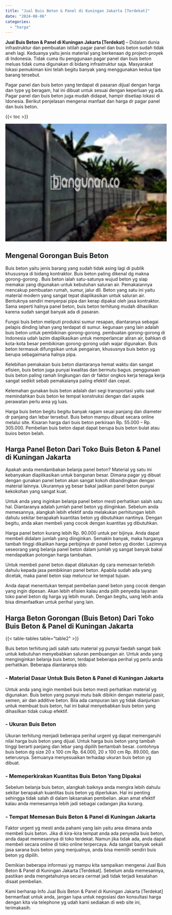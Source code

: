 ```yaml
---
title: "Jual Buis Beton & Panel di Kuningan Jakarta [Terdekat]"
date: "2024-08-06"
categories: 
  - "harga"
---
```


**Jual Buis Beton & Panel di Kuningan Jakarta \[Terdekat\]** – Didalam dunia infrastruktur dan pembuatan istilah pagar panel dan buis beton sudah tidak aneh lagi. Keduanya yaitu jenis material yang berkenaan dg project-proyek di Indonesia. Tidak cuma itu penggunaan pagar panel dan buis beton meluas tidak cuma digunakan di bidang infrastruktur saja. Masyarakat lokasi pemukiman kini telah begitu banyak yang menggunakan kedua tipe barang tersebut.

Pagar panel dan buis beton yang terdapat di pasaran dijual dengan harga dan type yg beragam, hal ini dibuat untuk sesuai dengan keperluan yg ada. Pagar panel dan buis beton juga mudah didapat, hampir disetiap lokasi di Idonesia. Berikut penjelasan mengenai manfaat dan harga dr pagar panel dan buis beton.

{{< toc >}}

![Jual Buis Beton & Panel di Kuningan Jakarta [Terdekat]](/images/jual-panel-buis-beton-murah-04.png)

## Mengenal Gorongan Buis Beton

Buis beton yaitu jenis barang yang sudah tidak asing lagi di publik khususnya di bidang kontraktor. Buis beton paling dikenal dg makna gorong-gorong . Buis beton ialah satu-satunya wujud beton yg siap memakai yang digunakan untuk kebutuhan saluran air. Pemakaiannya mencakup pembuatan rumah, sumur, jalur dll. Beton yang satu ini yaitu material modern yang sangat tepat diaplikasikan untuk saluran air. Bentuknya sendiri menyerpai pipa dan kerap dipakai oleh jasa kontraktor. Sama seperti halnya panel beton, buis beton terhitung mudah dihasilkan karena sudah sangat banyak ada di pasaran.

Fungsi buis beton meliputi produksi sumur resapan, diantaranya sebagai pelapis dinding lahan yang terdapat di sumur. kegunaan yang lain adalah buis beton untuk pembikinan gorong-gorong. pembuatan gorong-gorong di Indonesia udah lazim diaplikasikan untuk memperlancar aliran air, bahkan di kota-kota besar pembikinan gorong-gorong udah wajar digunakan. Buis beton termasuk difungsikan untuk pengairan, khususnya buis beton yg berupa sebagaimana halnya pipa.

Kelebihan pemakaian buis beton diantaranya hemat waktu dan sangat efisien, buis beton juga punyai kwalitas dan bermutu bagus. penggunaan buis beton paling ramah lingkungan dan dr faktor ongkos kerja tenaga kerja sangat sedikit sebab pemakaianya paling efektif dan cepat.

Kelemahan gunakan buis beton adalah dari segi transportasi yaitu saat memindahkan buis beton ke tempat konstruksi dengan dari aspek perawatan perlu area yg luas.

Harga buis beton begitu begitu banyak ragam seuai panjang dan diameter dr panjang dan lebar tersebut. Buis beton mampu dibuat secara online melalui site. Kisaran harga dari buis beton perkiraan Rp. 55.000 – Rp. 305.000. Pembelian buis beton dapat dapat berupa buis beton bulat atau buios beton belah.

## Harga Panel Beton Dari Toko Buis Beton & Panel di Kuningan Jakarta

Apakah anda mendambakan belanja panel beton? Material yg satu ini kebanyakan diaplikasikan untuk bangunan besar. Dimana pagar yg dibuat dengan gunakan panel beton akan sangat kokoh dibandingkan dengan material lainnya. Ukurannya yg besar bakal jadikan panel beton punyai kekokohan yang sangat kuat.

Untuk anda yang inginkan belanja panel beton mesti perhatikan salah satu hal. Diantaranya adalah jumlah panel beton yg diinginkan. Sebelum anda memesannya, alangkah lebih efektif anda melakukan perhitungan lebih dahulu sekitar berapakah kuantitas beton yg dibutuhkan nantinya. Dengan begitu, anda akan membeli yang cocok dengan kuantitas yg dibutuhkan.

Harga panel beton kurang lebih Rp. 90.000 untuk per bijinya. Anda dapat membeli didalam jumlah yang diinginkan. Semakin banyak, maka harganya tambah tinggi dikalikan harga perbijinya dr panel beton yg diorder. Lazimnya seseorang yang belanja panel beton dalam jumlah yg sangat banyak bakal mendapatkan potongan harga tambahan.

Untuk membeli panel beton dapat dilakukan dg cara memesan terlebih dahulu kepada jasa pembikinan panel beton. Apabila sudah ada yang dicetak, maka panel beton siap meluncur ke tempat tujuan.

Anda dapat menentukan tempat pembelian panel beton yang cocok dengan yang ingin dipesan. Akan lebih efisien kalau anda pilih penyedia layanan toko panel beton dg harga yg lebih murah. Dengan begitu, uang lebih anda bisa dimanfaatkan untuk perihal yang lain.

## Harga Beton Gorongan (Buis Beton) Dari Toko Buis Beton & Panel di Kuningan Jakarta

{{< table-tables table="table2" >}}

Buis beton terhitung jadi salah satu material yg punyai faedah sangat baik untuk kebutuhan menyebabkan saluran pembuangan air. Untuk anda yang menginginkan belanja buis beton, terdapat beberapa perihal yg perlu anda perhatikan. Beberapa diantaranya sbb:

### \- Material Dasar Untuk Buis Beton & Panel di Kuningan Jakarta

Untuk anda yang ingin membeli buis beton mesti perhatikan material yg digunakan. Buis beton yang punyai mutu baik dibikin dengan material pasir, semen, air dan additive beton. Bila ada campuran lain yg tidak dianjurkan untuk membuat buis beton, hal ini bakal menyebabkan buis beton yang dihasilkan tidak cukup efektif.

### \- Ukuran Buis Beton

Ukuran terhitung menjadi beberapa perihal urgent yg dapat memengaruhi nilai harga buis beton yang dijual. Untuk harga buis beton yang tambah tinggi berarti panjang dan lebar yang dipilih bertambah besar. contohnya buis beton dg size 20 x 100 cm Rp. 64.000, 20 x 100 cm Rp. 89.000, dan seterusnya. Semuanya menyesuaikan terhadap ukuran buis beton yg dibuat.

### \- Memeperkirakan Kuantitas Buis Beton Yang Dipakai

Sebelum belanja buis beton, alangkah baiknya anda mengira lebih dahulu sekitar berapakah kuantitas buis beton yg diperlukan. Hal ini penting sehingga tidak salah di dalam laksanakan pembelian. akan amat efektif kalau anda memesannya lebih jadi sebagai cadangan jika kurang.

### \- Tempat Memesan Buis Beton & Panel di Kuningan Jakarta

Faktor urgent yg mesti anda pahami yang lain yaitu area dimana anda membeli buis beton. Jika di kira-kira tempat anda ada penyedia buis beton, anda dapat memesannya di toko terdekat. Namun jika tidak ada, anda dapat membeli secara online di toko online terpercaya. Ada sangat banyak sekali jasa sarana buis beton yang menjualnya, anda bisa memilih sendiri buis beton yg dipilih.

Demikian beberapa informasi yg mampu kita sampaikan mengenai Jual Buis Beton & Panel di Kuningan Jakarta \[Terdekat\]. Sebelum anda memesannya, pastikan anda mengetahuinya secara cermat jadi tidak terjadi kesalahan disaat pembelian.

Kami berharap Info Jual Buis Beton & Panel di Kuningan Jakarta \[Terdekat\] bermanfaat untuk anda, jangan lupa untuk negosiasi dan konsultasi harga dengan kita via telephone yg udah kami sediakan di web site ini, terimakasih.
